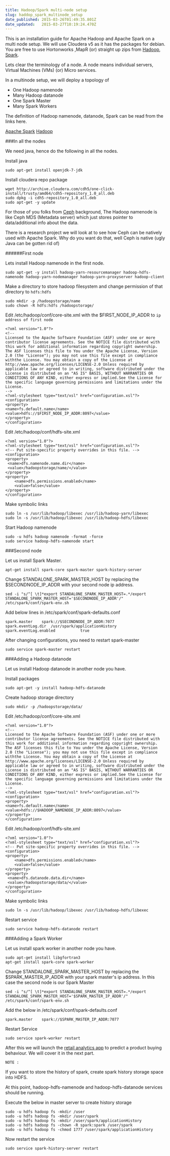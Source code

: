 ```yaml
---
title: Hadoop/Spark multi-node setup
slug: haddop_spark_multinode_setup
date_published: 2015-03-26T01:49:35.801Z
date_updated:   2015-03-27T10:19:24.470Z
---
```


This is an installation guide for Apache Hadoop and Apache Spark on a multi node setup. We will use  Cloudera v5 as it has the packages for debian. You are free to use Hortonworks ,MapR (or) straight up zips from [Hadoop](hadoop.apache.org), [Spark](spark.apache.org).


Lets clear the terminology of a node. A node means individual servers, Virtual Machines (VMs) (or) Micro services.

In a multinode setup, we will deploy a topology of

* One  Hadoop namenode
* Many Hadoop datanode
* One Spark Master
* Many Spark Workers


The definition of Hadoop namenode, datanode, Spark can be read from the links here.

[Apache Spark](spark.apache.org)
[Hadoop](hadoop.apache.org)

###In all the nodes

We need java, hence do the following in all the nodes.

Install java 

    sudo apt-get install openjdk-7-jdk

Install cloudera repo package

    wget http://archive.cloudera.com/cdh5/one-click-install/trusty/amd64/cdh5-repository_1.0_all.deb
    sudo dpkg -i cdh5-repository_1.0_all.deb
    sudo apt-get -y update


For those of you folks from [Ceph](http://www.ceph.com) background, The Hadoop namenode is like Ceph MDS (Metadata server) which just stores pointer to data/additional info about the data.

There is a research project we will look at to see how Ceph can be natively used with Apache Spark. Why do you want do that, well Ceph is native (ugly Java can be gotten rid of)

######First node

Lets install Hadoop namenode in the first node. 

    sudo apt-get -y install hadoop-yarn-resourcemanager hadoop-hdfs-namenode hadoop-yarn-nodemanager hadoop-yarn-proxyserver hadoop-client 

Make a directory to store hadoop filesystem and change permission of that directory to `hdfs:hdfs`

	sudo mkdir -p /hadoopstorage/name
	sudo chown -R hdfs:hdfs /hadoopstorage/
    
Edit /etc/hadoop/conf/core-site.xml with the $FIRST_NODE_IP_ADDR  to `ip address of first node`

	<?xml version="1.0"?>
	<!--
	Licensed to the Apache Software Foundation (ASF) under one or more contributor license agreements. See the NOTICE file distributed with this work for additional information regarding copyright ownership.
	The ASF licenses this file to You under the Apache License, Version 2.0 (the "License"); you may not use this file except in compliance withthe License. You may obtain a copy of the License at http://www.apache.org/licenses/LICENSE-2.0 Unless required by applicable law or agreed to in writing, software distributed under the License is distributed on an "AS IS" BASIS, WITHOUT WARRANTIES OR CONDITIONS OF ANY KIND, either express or implied.See the License for the specific language governing permissions and limitations under the License.
	-->
	<?xml-stylesheet type="text/xsl" href="configuration.xsl"?>
	<configuration>
	<property>
	<name>fs.default.name</name>
	<value>hdfs://$FIRST_NODE_IP_ADDR:8097</value>
	</property>
	</configuration>
    
Edit /etc/hadoop/conf/hdfs-site.xml

	<?xml version="1.0"?>
	<?xml-stylesheet type="text/xsl" href="configuration.xsl"?>
	<!-- Put site-specific property overrides in this file. -->
	<configuration>
    <property>
     <name>dfs.namenode.name.dir</name>
     <value>/hadoopstorage/name/</value>
    </property>
	<property>
		<name>dfs.permissions.enabled</name>
		<value>false</value>
	</property>
	</configuration>


Make symbolic links

	sudo ln -s /usr/lib/hadoop/libexec /usr/lib/hadoop-yarn/libexec
	sudo ln -s /usr/lib/hadoop/libexec /usr/lib/hadoop-hdfs/libexec

Start Hadoop namenode

	sudo -u hdfs hadoop namenode -format -force
	sudo service hadoop-hdfs-namenode start
    
###Second node

Let us install Spark Master.

    apt-get install spark-core spark-master spark-history-server 

Change STANDALONE_SPARK_MASTER_HOST by replacing the $SECONDNODE_IP_ADDR with your second node ip address.

	sed -i "s/^[ \t]*export STANDALONE_SPARK_MASTER_HOST=.*/export STANDALONE_SPARK_MASTER_HOST='$SECONDNODE_IP_ADDR'/" /etc/spark/conf/spark-env.sh
	

Add below lines in /etc/spark/conf/spark-defaults.conf

	spark.master    spark://$SECONDNODE_IP_ADDR:7077
	spark.eventLog.dir  /usr/spark/applicationHistory
	spark.eventLog.enabled           true
    
After changing configurations, you need to restart spark-master

	sudo service spark-master restart
    
###Adding a Hadoop datanode

Let us install Hadoop datanode in another node you have.

Install packages

	sudo apt-get -y install hadoop-hdfs-datanode
    
Create hadoop storage directory

	sudo mkdir -p /hadoopstorage/data/

Edit /etc/hadoop/conf/core-site.xml

	<?xml version="1.0"?>
	<!--
	Licensed to the Apache Software Foundation (ASF) under one or more contributor license agreements. See the NOTICE file distributed with this work for additional information regarding copyright ownership.
	The ASF licenses this file to You under the Apache License, Version 2.0 (the "License"); you may not use this file except in compliance withthe License. You may obtain a copy of the License at http://www.apache.org/licenses/LICENSE-2.0 Unless required by applicable law or agreed to in writing, software distributed under the License is distributed on an "AS IS" BASIS, WITHOUT WARRANTIES OR CONDITIONS OF ANY KIND, either express or implied.See the License for the specific language governing permissions and limitations under the License.
	-->
	<?xml-stylesheet type="text/xsl" href="configuration.xsl"?>
	<configuration>
	<property>
	<name>fs.default.name</name>
	<value>hdfs://$HADOOP_NAMENODE_IP_ADDR:8097</value>
	</property>
	</configuration>
    
Edit /etc/hadoop/conf/hdfs-site.xml

	<?xml version="1.0"?>
	<?xml-stylesheet type="text/xsl" href="configuration.xsl"?>
	<!-- Put site-specific property overrides in this file. -->
	<configuration>
	<property>
		<name>dfs.permissions.enabled</name>
		<value>false</value>
	</property>
    <property>
  	 <name>dfs.datanode.data.dir</name>
	 <value>/hadoopstorage/data/</value>
	</property>
	</configuration>
    
Make symbolic links

	sudo ln -s /usr/lib/hadoop/libexec /usr/lib/hadoop-hdfs/libexec
    
Restart service

	sudo service hadoop-hdfs-datanode restart


###Adding a Spark Worker


Let us install spark worker in another node you have.

    sudo apt-get install libgfortran3
    apt-get install spark-core spark-worker

Change STANDALONE_SPARK_MASTER_HOST by replacing the $SPARK_MASTER_IP_ADDR with your spark master's ip address. In this case the second node is our Spark Master

	sed -i "s/^[ \t]*export STANDALONE_SPARK_MASTER_HOST=.*/export STANDALONE_SPARK_MASTER_HOST='$SPARK_MASTER_IP_ADDR'/" /etc/spark/conf/spark-env.sh
    
Add the below in /etc/spark/conf/spark-defaults.conf

	spark.master    spark://$SPARK_MASTER_IP_ADDR:7077
    
Restart Service

	sudo service spark-worker restart

After this we will launch the [retail analytics app](https://github.com/megamsys/retail_analytics.git) to predict a product buying behaviour. We will cover it in the next part.

    NOTE : 
If you want to store the history of spark, create spark history storage space into HDFS.

At this point, hadoop-hdfs-namenode and hadoop-hdfs-datanode services should be running.

Execute the below in master server to create history storage

	sudo -u hdfs hadoop fs -mkdir /user
	sudo -u hdfs hadoop fs -mkdir /user/spark 
	sudo -u hdfs hadoop fs -mkdir /user/spark/applicationHistory 
	sudo -u hdfs hadoop fs -chown -R spark:spark /user/spark
	sudo -u hdfs hadoop fs -chmod 1777 /user/spark/applicationHistory
    
Now restart the service

	sudo service spark-history-server restart
